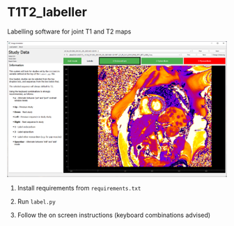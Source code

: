 # T1T2_labeller
Labelling software for joint T1 and T2 maps

![Labelling system](https://github.com/jphdotam/T1T2_labeller/blob/master/screenshot.png)

1. Install requirements from `requirements.txt`

2. Run `label.py`

3. Follow the on screen instructions (keyboard combinations advised)
